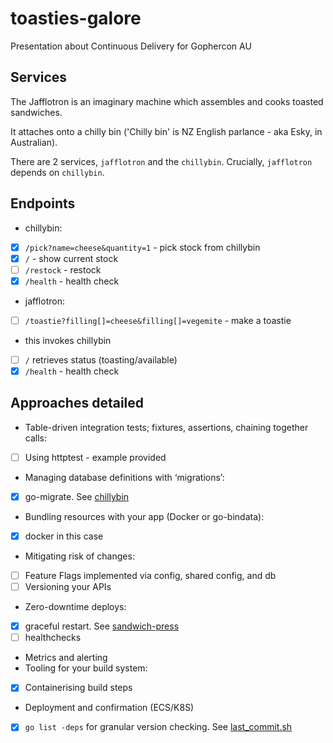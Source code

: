 # toasties-galore 

Presentation about Continuous Delivery for Gophercon AU

## Services

The Jafflotron is an imaginary machine which assembles and cooks toasted sandwiches.

It attaches onto a chilly bin ('Chilly bin' is NZ English parlance - aka Esky, in Australian).

There are 2 services, `jafflotron` and the `chillybin`. Crucially, `jafflotron` depends on `chillybin`.

## Endpoints

 * chillybin:
  - [X] `/pick?name=cheese&quantity=1` - pick stock from chillybin
  - [X] `/` - show current stock
  - [ ] `/restock` - restock
  - [X] `/health` - health check
 * jafflotron:
  - [ ] `/toastie?filling[]=cheese&filling[]=vegemite` - make a toastie 
   * this invokes chillybin 
  - [ ] `/` retrieves status (toasting/available)
  - [X] `/health` - health check

## Approaches detailed

 * Table-driven integration tests; fixtures, assertions, chaining together calls:
  - [ ] Using httptest - example provided 
 * Managing database definitions with ‘migrations’:
  - [X] go-migrate. See [chillybin](./chillybin/main.go)
 * Bundling resources with your app (Docker or go-bindata):
  - [X] docker in this case
 * Mitigating risk of changes:
  - [ ] Feature Flags implemented via config, shared config, and db
  - [ ] Versioning your APIs 
 * Zero-downtime deploys:
  - [X] graceful restart. See [sandwich-press](./sandwich-press/main.go)
  - [ ] healthchecks
 * Metrics and alerting
 * Tooling for your build system: 
  - [X] Containerising build steps 
  - Deployment and confirmation (ECS/K8S) 
  - [X] `go list -deps` for granular version checking. See [last_commit.sh](./scripts/last_commit.sh)
